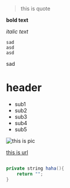 > this is quote

**bold text**

*italic text*

~~~~
sad
asd
asd
~~~~

sad

# header
* sub1
* sub2
* sub3
* sub4
* sub5

![this is pic](http://www.williamlong.info/upload/4319_11.jpg)

[this is url](http://www.williamlong.info/upload/4319_11.jpg)


```java

private string haha(){
    return "";
}

```


